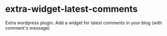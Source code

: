 extra-widget-latest-comments
============================

Extra wordpress plugin. Add a widget for latest comments in your blog (with comment's message)
